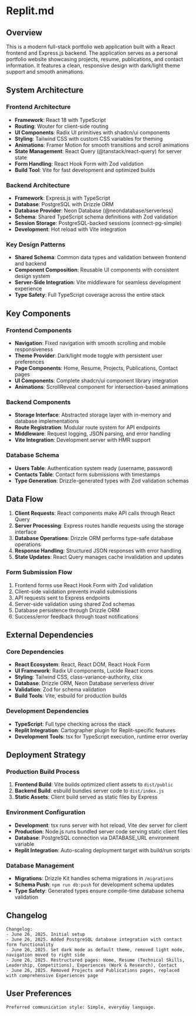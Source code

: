 # Replit.md

## Overview

This is a modern full-stack portfolio web application built with a React frontend and Express.js backend. The application serves as a personal portfolio website showcasing projects, resume, publications, and contact information. It features a clean, responsive design with dark/light theme support and smooth animations.

## System Architecture

### Frontend Architecture
- **Framework**: React 18 with TypeScript
- **Routing**: Wouter for client-side routing
- **UI Components**: Radix UI primitives with shadcn/ui components
- **Styling**: Tailwind CSS with custom CSS variables for theming
- **Animations**: Framer Motion for smooth transitions and scroll animations
- **State Management**: React Query (@tanstack/react-query) for server state
- **Form Handling**: React Hook Form with Zod validation
- **Build Tool**: Vite for fast development and optimized builds

### Backend Architecture
- **Framework**: Express.js with TypeScript
- **Database**: PostgreSQL with Drizzle ORM
- **Database Provider**: Neon Database (@neondatabase/serverless)
- **Schema**: Shared TypeScript schema definitions with Zod validation
- **Session Storage**: PostgreSQL-backed sessions (connect-pg-simple)
- **Development**: Hot reload with Vite integration

### Key Design Patterns
- **Shared Schema**: Common data types and validation between frontend and backend
- **Component Composition**: Reusable UI components with consistent design system
- **Server-Side Integration**: Vite middleware for seamless development experience
- **Type Safety**: Full TypeScript coverage across the entire stack

## Key Components

### Frontend Components
- **Navigation**: Fixed navigation with smooth scrolling and mobile responsiveness
- **Theme Provider**: Dark/light mode toggle with persistent user preferences
- **Page Components**: Home, Resume, Projects, Publications, Contact pages
- **UI Components**: Complete shadcn/ui component library integration
- **Animations**: ScrollReveal component for intersection-based animations

### Backend Components
- **Storage Interface**: Abstracted storage layer with in-memory and database implementations
- **Route Registration**: Modular route system for API endpoints
- **Middleware**: Request logging, JSON parsing, and error handling
- **Vite Integration**: Development server with HMR support

### Database Schema
- **Users Table**: Authentication system ready (username, password)
- **Contacts Table**: Contact form submissions with timestamps
- **Type Generation**: Drizzle-generated types with Zod validation schemas

## Data Flow

1. **Client Requests**: React components make API calls through React Query
2. **Server Processing**: Express routes handle requests using the storage interface
3. **Database Operations**: Drizzle ORM performs type-safe database operations
4. **Response Handling**: Structured JSON responses with error handling
5. **State Updates**: React Query manages cache invalidation and updates

### Form Submission Flow
1. Frontend forms use React Hook Form with Zod validation
2. Client-side validation prevents invalid submissions
3. API requests sent to Express endpoints
4. Server-side validation using shared Zod schemas
5. Database persistence through Drizzle ORM
6. Success/error feedback through toast notifications

## External Dependencies

### Core Dependencies
- **React Ecosystem**: React, React DOM, React Hook Form
- **UI Framework**: Radix UI components, Lucide React icons
- **Styling**: Tailwind CSS, class-variance-authority, clsx
- **Database**: Drizzle ORM, Neon Database serverless driver
- **Validation**: Zod for schema validation
- **Build Tools**: Vite, esbuild for production builds

### Development Dependencies
- **TypeScript**: Full type checking across the stack
- **Replit Integration**: Cartographer plugin for Replit-specific features
- **Development Tools**: tsx for TypeScript execution, runtime error overlay

## Deployment Strategy

### Production Build Process
1. **Frontend Build**: Vite builds optimized client assets to `dist/public`
2. **Backend Build**: esbuild bundles server code to `dist/index.js`
3. **Static Assets**: Client build served as static files by Express

### Environment Configuration
- **Development**: tsx runs server with hot reload, Vite dev server for client
- **Production**: Node.js runs bundled server code serving static client files
- **Database**: PostgreSQL connection via DATABASE_URL environment variable
- **Replit Integration**: Auto-scaling deployment target with build/run scripts

### Database Management
- **Migrations**: Drizzle Kit handles schema migrations in `/migrations`
- **Schema Push**: `npm run db:push` for development schema updates
- **Type Safety**: Generated types ensure compile-time database schema validation

## Changelog

```
Changelog:
- June 26, 2025. Initial setup
- June 26, 2025. Added PostgreSQL database integration with contact form functionality
- June 26, 2025. Set dark mode as default theme, removed light mode, navigation moved to right side
- June 26, 2025. Restructured pages: Home, Resume (Technical Skills, Leadership, Competitions), Experiences (Work & Research), Contact
- June 26, 2025. Removed Projects and Publications pages, replaced with comprehensive Experiences page
```

## User Preferences

```
Preferred communication style: Simple, everyday language.
```
